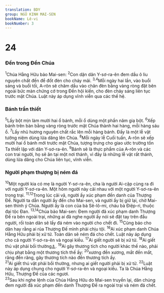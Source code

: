 ```yaml
---
translation: BDY
group: NGŨ KINH MAI-SEN
bookName: Lê-vi 
bookNumber: 3
---
```


<div class="title"><h1>24</h1><h3>Đền trong Đền Chúa</h3></div>
<span class="verse le_24_1"><sup>1</sup>Chúa Hằng Hữu bảo Mai-sen: </span>
<span class="verse le_24_2"><sup>2</sup>Con dặn dân Y-sơ-ra-ên đem dầu ô liu nguyên chất đến để đốt đèn cho cháy mãi. </span>
<span class="verse le_24_3 le_24_4"><sup>3,4</sup>Mỗi ngày hai lần, vào buổi sáng và buổi tối, A-rôn sẽ châm dầu vào chân đèn bằng vàng ròng đặt bên ngoài bức màn chứng cớ trong Đền hội kiến, cho đèn cháy sáng liên tục trước mặt Chúa. Luật này áp dụng vĩnh viễn qua các thế hệ.</span>
<div class="title"><h3>Bánh trần thiết</h3></div>
<span class="verse le_24_5"><sup>5</sup>Lấy bột mịn làm mười hai ổ bánh, mỗi ổ dùng một phần năm giạ bột. </span>
<span class="verse le_24_6"><sup>6</sup>Xếp bánh trên bàn bằng vàng ròng trước mặt Chúa thành hai hàng, mỗi hàng sáu ổ. </span>
<span class="verse le_24_7"><sup>7</sup>Lấy nhũ hương nguyên chất rắc lên mỗi hàng bánh. Đấy là một lễ vật tưởng niệm dùng lửa dâng lên Chúa. </span>
<span class="verse le_24_8"><sup>8</sup>Mỗi ngày lễ Cuối tuần, A-rôn sẽ xếp mười hai ổ bánh mới trước mặt Chúa, tượng trưng cho giao ước trường tồn Ta thiết lập với dân Y-sơ-ra-ên. </span>
<span class="verse le_24_9"><sup>9</sup>Bánh sẽ là thực phẩm của A-rôn và các con trai người, họ sẽ ăn tại một nơi thánh, vì đây là những lễ vật rất thánh, dùng lửa dâng cho Chúa liên tục, vĩnh viễn.</span>
<div class="title"><h3>Người phạm thượng bị ném đá</h3></div>
<span class="verse le_24_10"><sup>10</sup>Một người kia có mẹ là người Y-sơ-ra-ên, cha là người Ai-cập cùng ra đi với người Y-sơ-ra-ên. Một hôm người này cãi nhau với một người Y-sơ-ra-ên trong trại. </span>
<span class="verse le_24_11 le_24_12"><sup>11,12</sup>Trong lúc cãi vã, người ấy xúc phạm đến danh của Thượng Đế. Người ta dẫn người ấy đến cho Mai-sen, và người ấy bị giữ lại, chờ Mai-sen thỉnh ý Chúa. Người ấy là con của bà Sê-lô-mi, cháu bà Điệp-ri, thuộc đại tộc Đan. </span>
<span class="verse le_24_13 le_24_14"><sup>13,14</sup>Chúa bảo Mai-sen: Đem người đã xúc phạm danh Thượng Đế ra bên ngoài trại, những ai đã nghe người ấy nói sẽ đặt tay trên đầu người, rồi toàn dân sẽ lấy đá ném vào người cho chết đi. </span>
<span class="verse le_24_15"><sup>15</sup>Cũng báo cho dân hay rằng ai rủa Thượng Đế mình phải chịu tội. </span>
<span class="verse le_24_16"><sup>16</sup>Ai xúc phạm danh Chúa Hằng Hữu phải bị xử tử. Toàn dân sẽ ném đá cho chết. Luật này áp dụng cho cả người Y-sơ-ra-ên và ngoại kiều. </span>
<span class="verse le_24_17"><sup>17</sup>Ai giết người sẽ bị xử tử. </span>
<span class="verse le_24_18"><sup>18</sup>Ai giết thú vật phải bồi thường<a href="#" data-toggle="tooltip" data-placement="bottom" title="Nt thêm: mạng đền mạng">⚓</a>. </span>
<span class="verse le_24_19"><sup>19</sup>Ai gây thương tích cho người khác thế nào, phải chịu phạt bằng một thương tích thế ấy: </span>
<span class="verse le_24_20"><sup>20</sup>xương đền xương, mắt đền mắt, răng đền răng, gây thương tích nào đền thương tích ấy.<br/></span>
<span class="verse le_24_21"><sup>21</sup>Ai giết thú vật phải bồi thường, nhưng ai giết người phải bị xử tử. </span>
<span class="verse le_24_22"><sup>22</sup>Luật này áp dụng chung cho người Y-sơ-ra-ên và ngoại kiều. Ta là Chúa Hằng Hữu, Thượng Đế của các ngươi.<br/></span>
<span class="verse le_24_23"><sup>23</sup>Sau khi nghe lệnh của Chúa Hằng Hữu do Mai-sen truyền lại, dân chúng đem người đã xúc phạm đến danh Thượng Đế ra ngoài trại và ném đá chết.</span>
